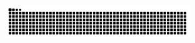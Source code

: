 <div align="center">
  <picture>
  <source media="(prefers-color-scheme: dark)" srcset="https://raw.githubusercontent.com/km-oo/km-oo/output/github-contribution-grid-snake-dark.svg">
  <source media="(prefers-color-scheme: light)" srcset="https://raw.githubusercontent.com/km-oo/km-oo/output/github-contribution-grid-snake.svg">
  <img alt="github contribution grid snake animation" src="https://raw.githubusercontent.com/km-oo/km-oo/output/github-contribution-grid-snake.svg">
</picture>
</div>
